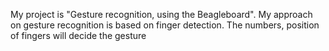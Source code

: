 My project is "Gesture recognition, using the Beagleboard". My approach on gesture recognition is based on finger detection. The numbers, position of fingers will decide the gesture